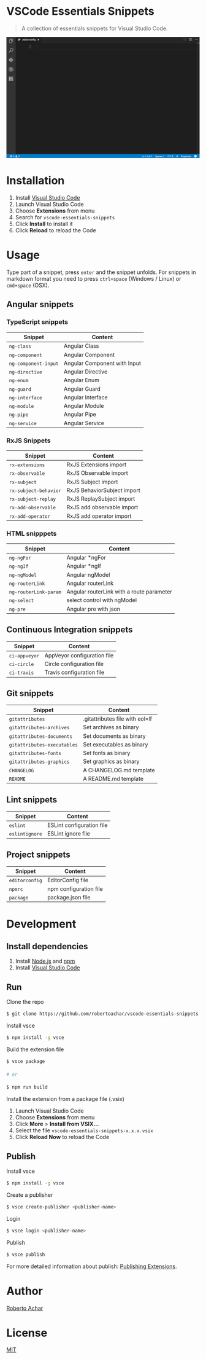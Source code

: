 # VSCode Essentials Snippets

> A collection of essentials snippets for Visual Studio Code.

![Preview](images/preview.gif)

# Installation

1. Install [Visual Studio Code](https://code.visualstudio.com/)
2. Launch Visual Studio Code
3. Choose **Extensions** from menu
4. Search for `vscode-essentials-snippets`
5. Click **Install** to install it
6. Click **Reload** to reload the Code

# Usage

Type part of a snippet, press `enter` and the snippet unfolds. For snippets in markdown format you need to press `ctrl+space` (Windows / Linux) or `cmd+space` (OSX).

## Angular snippets

### TypeScript snippets

| Snippet | Content |
| ------- | ------- |
| `ng-class` | Angular Class |
| `ng-component` | Angular Component |
| `ng-component-input` | Angular Component with Input |
| `ng-directive` | Angular Directive |
| `ng-enum` | Angular Enum |
| `ng-guard` | Angular Guard |
| `ng-interface` | Angular Interface |
| `ng-module` | Angular Module |
| `ng-pipe` | Angular Pipe |
| `ng-service` | Angular Service |

### RxJS Snippets

| Snippet | Content |
| ------- | ------- |
| `rx-extensions` | RxJS Extensions import |
| `rx-observable` | RxJS Observable import |
| `rx-subject` | RxJS Subject import |
| `rx-subject-behavior` | RxJS BehaviorSubject import |
| `rx-subject-replay` | RxJS ReplaySubject import |
| `rx-add-observable` | RxJS add observable import |
| `rx-add-operator` | RxJS add operator import |

### HTML snipppets

| Snippet | Content |
| ------- | ------- |
| `ng-ngFor` | Angular *ngFor |
| `ng-ngIf` | Angular *ngIf |
| `ng-ngModel` | Angular ngModel |
| `ng-routerLink` | Angular routerLink |
| `ng-routerLink-param` | Angular routerLink with a route parameter |
| `ng-select` | select control with ngModel |
| `ng-pre` | Angular pre with json |

## Continuous Integration snippets

| Snippet | Content |
| ------- | ------- |
| `ci-appveyor` | AppVeyor configuration file |
| `ci-circle` | Circle configuration file |
| `ci-travis` | Travis configuration file |

## Git snippets

| Snippet | Content |
| ------- | ------- |
| `gitattributes` | .gitattributes file with eol=lf |
| `gitattributes-archives` | Set archives as binary |
| `gitattributes-documents` | Set documents as binary |
| `gitattributes-executables` | Set executables as binary |
| `gitattributes-fonts` | Set fonts as binary |
| `gitattributes-graphics` | Set graphics as binary |
| `CHANGELOG` | A CHANGELOG.md template |
| `README` | A README.md template |

## Lint snippets

| Snippet | Content |
| ------- | ------- |
| `eslint` | ESLint configuration file |
| `eslintignore` | ESLint ignore file |

## Project snippets

| Snippet | Content |
| ------- | ------- |
| `editorconfig` | EditorConfig file |
| `npmrc` | npm configuration file |
| `package` | package.json file |

# Development

## Install dependencies

1. Install [Node.js](https://nodejs.org/) and [npm](https://www.npmjs.com/)
2. Install [Visual Studio Code](https://code.visualstudio.com/)

## Run

Clone the repo

```bash
$ git clone https://github.com/robertoachar/vscode-essentials-snippets.git
```

Install vsce

```bash
$ npm install -g vsce
```

Build the extension file

```bash
$ vsce package

# or

$ npm run build
```

Install the extension from a package file (.vsix)

1. Launch Visual Studio Code
2. Choose **Extensions** from menu
3. Click **More** > **Install from VSIX...**
4. Select the file `vscode-essentials-snippets-x.x.x.vsix`
6. Click **Reload Now** to reload the Code

## Publish

Install vsce

```bash
$ npm install -g vsce
```

Create a publisher

```bash
$ vsce create-publisher <publisher-name>
```

Login

```bash
$ vsce login <publisher-name>
```

Publish

```bash
$ vsce publish
```

For more detailed information about publish: [Publishing Extensions](https://code.visualstudio.com/docs/extensions/publish-extension).

# Author

[Roberto Achar](https://twitter.com/RobertoAchar)

# License

[MIT](https://github.com/robertoachar/vscode-essentials-snippets/blob/master/LICENSE)
